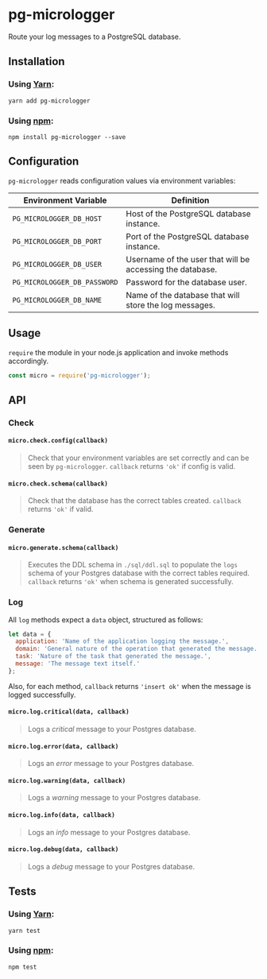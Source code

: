 # pg-micrologger

Route your log messages to a PostgreSQL database.

## Installation

### Using [Yarn](https://yarnpkg.com/):

`yarn add pg-micrologger`

### Using [npm](https://www.npmjs.com/):

`npm install pg-micrologger --save`

## Configuration

`pg-micrologger` reads configuration values via environment variables:

Environment Variable         | Definition
-----------------------------|-----------
`PG_MICROLOGGER_DB_HOST`     | Host of the PostgreSQL database instance.
`PG_MICROLOGGER_DB_PORT`     | Port of the PostgreSQL database instance.
`PG_MICROLOGGER_DB_USER`     | Username of the user that will be accessing the database.
`PG_MICROLOGGER_DB_PASSWORD` | Password for the database user.
`PG_MICROLOGGER_DB_NAME`     | Name of the database that will store the log messages.

## Usage

`require` the module in your node.js application and invoke methods accordingly.

```javascript
const micro = require('pg-micrologger');
```

## API

### Check

#### `micro.check.config(callback)`

> Check that your environment variables are set correctly and can be seen by `pg-micrologger`. `callback` returns `'ok'` if config is valid.

#### `micro.check.schema(callback)`

> Check that the database has the correct tables created. `callback` returns `'ok'` if valid.

### Generate

#### `micro.generate.schema(callback)`

> Executes the DDL schema in `./sql/ddl.sql` to populate the `logs` schema of your Postgres database with the correct tables required. `callback` returns `'ok'` when schema is generated successfully.

### Log

All `log` methods expect a `data` object, structured as follows:

```js
let data = {
  application: 'Name of the application logging the message.',
  domain: 'General nature of the operation that generated the message.',
  task: 'Nature of the task that generated the message.',
  message: 'The message text itself.'
};
```

Also, for each method, `callback` returns `'insert ok'` when the message is logged successfully.

#### `micro.log.critical(data, callback)`

> Logs a *critical* message to your Postgres database.

#### `micro.log.error(data, callback)`

> Logs an *error* message to your Postgres database.

#### `micro.log.warning(data, callback)`

> Logs a *warning* message to your Postgres database.

#### `micro.log.info(data, callback)`

> Logs an *info* message to your Postgres database.

#### `micro.log.debug(data, callback)`

> Logs a *debug* message to your Postgres database.


## Tests

### Using [Yarn](https://yarnpkg.com/):

`yarn test`

### Using [npm](https://www.npmjs.com/):

`npm test`
